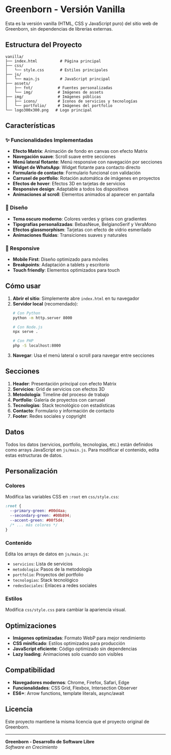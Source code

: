 # Greenborn - Versión Vanilla

Esta es la versión vanilla (HTML, CSS y JavaScript puro) del sitio web de Greenborn, sin dependencias de librerías externas.

## Estructura del Proyecto

```
vanilla/
├── index.html          # Página principal
├── css/
│   └── style.css       # Estilos principales
├── js/
│   └── main.js         # JavaScript principal
├── assets/
│   ├── fnt/           # Fuentes personalizadas
│   └── img/           # Imágenes de assets
├── img/               # Imágenes públicas
│   ├── icons/         # Iconos de servicios y tecnologías
│   └── portfolio/     # Imágenes del portfolio
└── logo300x300.png   # Logo principal
```

## Características

### ✨ Funcionalidades Implementadas

- **Efecto Matrix**: Animación de fondo en canvas con efecto Matrix
- **Navegación suave**: Scroll suave entre secciones
- **Menú lateral flotante**: Menú responsive con navegación por secciones
- **Widget de WhatsApp**: Widget flotante para contacto directo
- **Formulario de contacto**: Formulario funcional con validación
- **Carrusel de portfolio**: Rotación automática de imágenes en proyectos
- **Efectos de hover**: Efectos 3D en tarjetas de servicios
- **Responsive design**: Adaptable a todos los dispositivos
- **Animaciones al scroll**: Elementos animados al aparecer en pantalla

### 🎨 Diseño

- **Tema oscuro moderno**: Colores verdes y grises con gradientes
- **Tipografías personalizadas**: BebasNeue, BelgianoSerif y VeraMono
- **Efectos glassmorphism**: Tarjetas con efecto de vidrio esmerilado
- **Animaciones fluidas**: Transiciones suaves y naturales

### 📱 Responsive

- **Mobile First**: Diseño optimizado para móviles
- **Breakpoints**: Adaptación a tablets y escritorio
- **Touch friendly**: Elementos optimizados para touch

## Cómo usar

1. **Abrir el sitio**: Simplemente abre `index.html` en tu navegador
2. **Servidor local** (recomendado): 
   ```bash
   # Con Python
   python -m http.server 8000
   
   # Con Node.js
   npx serve .
   
   # Con PHP
   php -S localhost:8000
   ```
3. **Navegar**: Usa el menú lateral o scroll para navegar entre secciones

## Secciones

1. **Header**: Presentación principal con efecto Matrix
2. **Servicios**: Grid de servicios con efectos 3D
3. **Metodología**: Timeline del proceso de trabajo
4. **Portfolio**: Galería de proyectos con carrusel
5. **Tecnologías**: Stack tecnológico con estadísticas
6. **Contacto**: Formulario y información de contacto
7. **Footer**: Redes sociales y copyright

## Datos

Todos los datos (servicios, portfolio, tecnologías, etc.) están definidos como arrays JavaScript en `js/main.js`. Para modificar el contenido, edita estas estructuras de datos.

## Personalización

### Colores
Modifica las variables CSS en `:root` en `css/style.css`:
```css
:root {
  --primary-green: #00d4aa;
  --secondary-green: #00b894;
  --accent-green: #00f5d4;
  /* ... más colores */
}
```

### Contenido
Edita los arrays de datos en `js/main.js`:
- `servicios`: Lista de servicios
- `metodologia`: Pasos de la metodología
- `portfolio`: Proyectos del portfolio
- `tecnologias`: Stack tecnológico
- `redesSociales`: Enlaces a redes sociales

### Estilos
Modifica `css/style.css` para cambiar la apariencia visual.

## Optimizaciones

- **Imágenes optimizadas**: Formato WebP para mejor rendimiento
- **CSS minificado**: Estilos optimizados para producción
- **JavaScript eficiente**: Código optimizado sin dependencias
- **Lazy loading**: Animaciones solo cuando son visibles

## Compatibilidad

- **Navegadores modernos**: Chrome, Firefox, Safari, Edge
- **Funcionalidades**: CSS Grid, Flexbox, Intersection Observer
- **ES6+**: Arrow functions, template literals, async/await

## Licencia

Este proyecto mantiene la misma licencia que el proyecto original de Greenborn.

---

**Greenborn - Desarrollo de Software Libre**  
*Software en Crecimiento*
